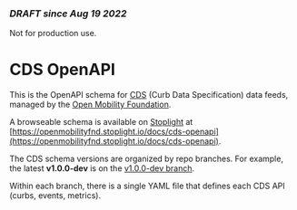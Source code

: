 ### _DRAFT since Aug 19 2022_

Not for production use.

# CDS OpenAPI
This is the OpenAPI schema for [CDS](https://github.com/openmobilityfoundation/curb-data-specification) (Curb Data Specification) data feeds, managed by the [Open Mobility Foundation](https://github.com/openmobilityfoundation). 

A browseable schema is available on [Stoplight](https://stoplight.io/) at [https://openmobilityfnd.stoplight.io/docs/cds-openapi](https://openmobilityfnd.stoplight.io/docs/cds-openapi).

The CDS schema versions are organized by repo branches. For example, the latest **v1.0.0-dev** is on the [v1.0.0-dev branch](https://github.com/openmobilityfoundation/cds-openapi/tree/v1.0.0-dev).

Within each branch, there is a single YAML file that defines each CDS API (curbs, events, metrics). 
